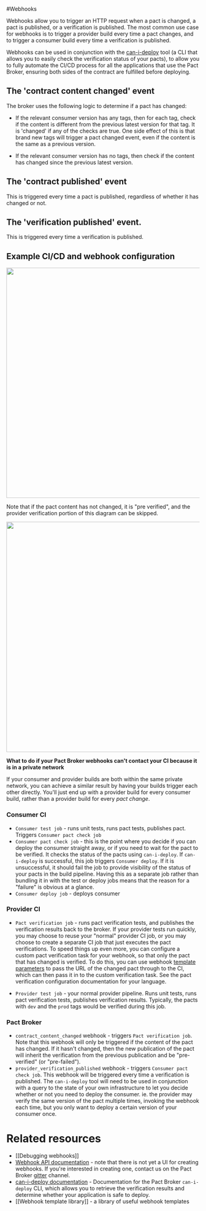 #Webhooks

Webhooks allow you to trigger an HTTP request when a pact is changed, a pact is published, or a verification is published. The most common use case for webhooks is to trigger a provider build every time a pact changes, and to trigger a consumer build every time a verification is published. 

Webhooks can be used in conjunction with the [can-i-deploy][can-i-deploy] tool (a CLI that allows you to easily check the verification status of your pacts), to allow you to fully automate the CI/CD process for all the applications that use the Pact Broker, ensuring both sides of the contract are fulfilled before deploying.

## The 'contract content changed' event

The broker uses the following logic to determine if a pact has changed:

* If the relevant consumer version has any tags, then for each tag, check if the content is different from the previous latest version for that tag. It is 'changed' if any of the checks are true. One side effect of this is that brand new tags will trigger a pact changed event, even if the content is the same as a previous version.

* If the relevant consumer version has no tags, then check if the content has changed since the previous latest version.

## The 'contract published' event

This is triggered every time a pact is published, regardless of whether it has changed or not.

## The 'verification published' event.

This is triggered every time a verification is published.

## Example CI/CD and webhook configuration

<img src="https://raw.githubusercontent.com/wiki/pact-foundation/pact_broker/images/webhook_end_to_end.png" width="600"/>

Note that if the pact content has not changed, it is "pre verified", and the provider verification portion of this diagram can be skipped.

<img src="https://raw.githubusercontent.com/wiki/pact-foundation/pact_broker/images/webhook_end_to_end_skip.png" width="600"/>

**What to do if your Pact Broker webhooks can't contact your CI because it is in a private network**

If your consumer and provider builds are both within the same private network, you can achieve a similar result by having your builds trigger each other directly. You'll just end up with a provider build for every consumer build, rather than a provider build for every _pact change_.

### Consumer CI
* `Consumer test job` - runs unit tests, runs pact tests, publishes pact. Triggers `Consumer pact check job`
* `Consumer pact check job` - this is the point where you decide if you can deploy the consumer straight away, or if you need to wait for the pact to be verified. It checks the status of the pacts using `can-i-deploy`. If `can-i-deploy` is successful, this job triggers `Consumer deploy`. If it is unsuccessful, it should fail the job to provide visibility of the status of your pacts in the build pipeline. Having this as a separate job rather than bundling it in with the test or deploy jobs means that the reason for a "failure" is obvious at a glance.
* `Consumer deploy job` - deploys consumer

### Provider CI
* `Pact verification job` - runs pact verification tests, and publishes the verification results back to the broker. If your provider tests run quickly, you may choose to reuse your "normal" provider CI job, or you may choose to create a separate CI job that just executes the pact verifications. To speed things up even more, you can configure a custom pact verification task for your webhook, so that only the pact that has changed is verified. To do this, you can use webhook [template parameters][dynamic-variable-substitution] to pass the URL of the changed pact through to the CI, which can then pass it in to the custom verification task. See the pact verification configuration documentation for your language.

* `Provider test job` - your normal provider pipeline. Runs unit tests, runs pact verification tests, publishes verification results. Typically, the pacts with `dev` and the `prod` tags would be verified during this job.

### Pact Broker
* `contract_content_changed` webhook - triggers `Pact verification job`. Note that this webhook will only be triggered if the content of the pact has changed. If it hasn't changed, then the new publication of the pact will inherit the verification from the previous publication and be "pre-verified" (or "pre-failed").
* `provider_verification_published` webhook - triggers `Consumer pact check job`. This webhook will be triggered every time a verification is published. The `can-i-deploy` tool will need to be used in conjunction with a query to the state of your own infrastructure to let you decide whether or not you need to deploy the consumer. ie. the provider may verify the same version of the pact multiple times, invoking the webhook each time, but you only want to deploy a certain version of your consumer once.

# Related resources
* [[Debugging webhooks]]
* [Webhook API documentation][webhook-api-docs] - note that there is not yet a UI for creating webhooks. If you're interested in creating one, contact us on the Pact Broker [gitter][gitter] channel.
* [can-i-deploy documentation][can-i-deploy] - Documentation for the Pact Broker `can-i-deploy` CLI, which allows you to retrieve the verification results and determine whether your application is safe to deploy.
* [[Webhook template library]] - a library of useful webhook templates

[can-i-deploy]: https://github.com/pact-foundation/pact_broker-client#can-i-deploy
[gitter]: https://gitter.im/pact-foundation/pact_broker
[webhook-api-docs]: https://github.com/pact-foundation/pact_broker/blob/master/lib/pact_broker/doc/views/webhooks.markdown
[dynamic-variable-substitution]: https://github.com/pact-foundation/pact_broker/blob/master/lib/pact_broker/doc/views/webhooks.markdown#dynamic-variable-substitution